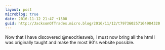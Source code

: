 ```yaml
---
layout: post
microblog: true
date: 2016-11-12 21:47 +1300
guid: http://JacksonOfTrades.micro.blog/2016/11/12/t797360257164984320.html
---
```

Now that I have discovered @neocitiesweb, I must now bring all the html I was originally taught and make the most 90's website possible.
